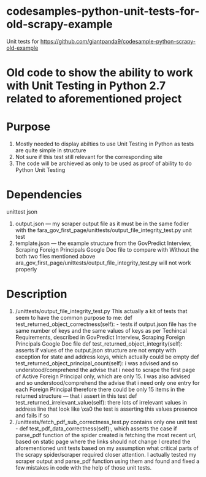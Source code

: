 # codesamples-python-unit-tests-for-old-scrapy-example
Unit tests for https://github.com/giantpanda9/codesample-python-scrapy-old-example
# Old code to show the ability to work with Unit Testing in Python 2.7 related to aforementioned project
# Purpose
1. Mostly needed to display abilties to use Unit Testing in Python as tests are quite simple in structure
2. Not sure if this test still relevant for the corresponding site
3. The code will be archieved as only to be used as proof of ability to do Python Unit Testing
# Dependencies
unittest
json
1. output.json — my scraper output file as it must be in the same fodler with the
fara_gov_first_page/unittests/output_file_integrity_test.py unit test
2. template.json — the example structure from the GovPredict Interview, Scraping Foreign
Principals Google Doc file to compare with
Without the both two files mentioned above
ara_gov_first_page/unittests/output_file_integrity_test.py will not work properly

# Description
1. /unittests/output_file_integrity_test.py
This actually a kit of tests that seem to have the common purpose to me:
def test_returned_object_correctness(self): - tests if output.json file has the same number of keys
and the same values of keys as per Techincal Requirements, described in GovPredict Interview,
Scraping Foreign Principals Google Doc file
def test_returned_object_integrity(self): asserts if values of the output.json structure are not empty
with exception for state and address keys, which actually could be empty
def test_returned_object_principal_count(self): i was advised and so understood/comprehend the
advise that i need to scrape the first page of Active Foreign Principal only, which are only 15. I was
also advised and so understood/comprehend the advise that i need only one entry for each
Foreign Principal therefore there could be only 15 items in the returned structure — that i assert in
this test
def test_returned_irrelevant_value(self): there lots of irrelevant values in address line that look
like \xa0 the test is asserting this values presence and fails if so
2. /unittests/fetch_pdf_sub_correctness_test.py contains only one unit test -
def test_pdf_data_correctness(self):, which asserts the case if parse_pdf function of the spider
created is fetching the most recent url, based on static page where the links should not change
I created the aforementioned unit tests based on my assumption what critical parts of the scrapy
spider/scraper required closer attention. I actually tested my scraper output and parse_pdf function
using them and found and fixed a few mistakes in code with the help of those unit tests.
